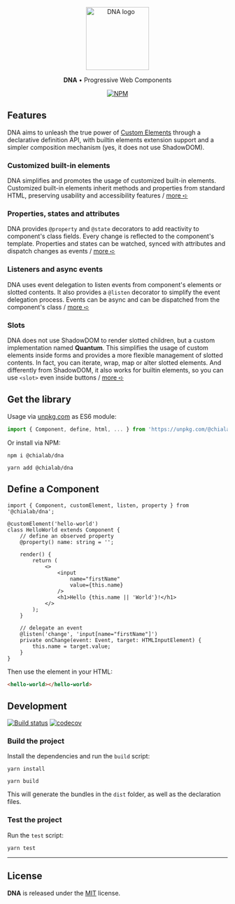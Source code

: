 <p align="center">
    <a href="https://www.chialab.io/p/dna">
        <img alt="DNA logo" width="144" height="144" src="https://raw.githack.com/chialab/dna/main/logo.svg" />
    </a>
</p>

<p align="center">
    <strong>DNA</strong> • Progressive Web Components
</p>

<p align="center">
    <a href="https://www.npmjs.com/package/@chialab/dna"><img alt="NPM" src="https://img.shields.io/npm/v/@chialab/dna.svg"></a>
</p>

## Features

DNA aims to unleash the true power of [Custom Elements](https://developer.mozilla.org/en-US/docs/Web/API/Web_components/Using_custom_elements) through a declarative definition API, with builtin elements extension support and a simpler composition mechanism (yes, it does not use ShadowDOM).

### Customized built-in elements

DNA simplifies and promotes the usage of customized built-in elements. Customized built-in elements inherit methods and properties from standard HTML, preserving usability and accessibility features / [more ➪](./docs/get-started.md#Extending-native-elements)

### Properties, states and attributes

DNA provides `@property` and `@state` decorators to add reactivity to component's class fields. Every change is reflected to the component's template. Properties and states can be watched, synced with attributes and dispatch changes as events / [more ➪](./docs/properties.md)

### Listeners and async events

DNA uses event delegation to listen events from component's elements or slotted contents. It also provides a `@listen` decorator to simplify the event delegation process. Events can be async and can be dispatched from the component's class / [more ➪](./docs/events.md)

### Slots

DNA does not use ShadowDOM to render slotted children, but a custom implementation named **Quantum**. This simplifies the usage of custom elements inside forms and provides a more flexible management of slotted contents. In fact, you can iterate, wrap, map or alter slotted elements. And differently from ShadowDOM, it also works for builtin elements, so you can use `<slot>` even inside buttons / [more ➪](./docs/templates.md#slotted-children)

## Get the library

Usage via [unpkg.com](https://unpkg.com/) as ES6 module:

```js
import { Component, define, html, ... } from 'https://unpkg.com/@chialab/dna?module';
```

Or install via NPM:

```
npm i @chialab/dna
```

```
yarn add @chialab/dna
```

## Define a Component

```tsx
import { Component, customElement, listen, property } from '@chialab/dna';

@customElement('hello-world')
class HelloWorld extends Component {
    // define an observed property
    @property() name: string = '';

    render() {
        return (
            <>
                <input
                    name="firstName"
                    value={this.name}
                />
                <h1>Hello {this.name || 'World'}!</h1>
            </>
        );
    }

    // delegate an event
    @listen('change', 'input[name="firstName"]')
    private onChange(event: Event, target: HTMLInputElement) {
        this.name = target.value;
    }
}
```

Then use the element in your HTML:

```html
<hello-world></hello-world>
```

## Development

[![Build status](https://github.com/chialab/dna/workflows/Main/badge.svg)](https://github.com/chialab/dna/actions?query=workflow%3AMain)
[![codecov](https://codecov.io/gh/chialab/dna/branch/main/graph/badge.svg)](https://codecov.io/gh/chialab/dna)

### Build the project

Install the dependencies and run the `build` script:

```
yarn install
```

```
yarn build
```

This will generate the bundles in the `dist` folder, as well as the declaration files.

### Test the project

Run the `test` script:

```
yarn test
```

---

## License

**DNA** is released under the [MIT](https://github.com/chialab/dna/blob/main/LICENSE) license.
